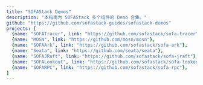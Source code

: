 ```yaml
---
title: "SOFAStack Demos"
description: "本指南为 SOFAStack 多个组件的 Demo 合集。"
github: "https://github.com/sofastack-guides/sofastack-demos"
projects: [
  {name: "SOFATracer", link: "https://github.com/sofastack/sofa-tracer"}, 
  {name: "MOSN", link: "https://github.com/mosn/mosn"}, 
  {name: "SOFAArk", link: "https://github.com/sofastack/sofa-ark"}, 
  {name: "Seata", link: "https://github.com/seata/seata"}, 
  {name: "SOFAJRaft", link: "https://github.com/sofastack/sofa-jraft"}, 
  {name: "SOFALookout", link: "https://github.com/sofastack/sofa-lookout"},
  {name: "SOFARPC", link: "https://github.com/sofastack/sofa-rpc"}, 
]
---
```


